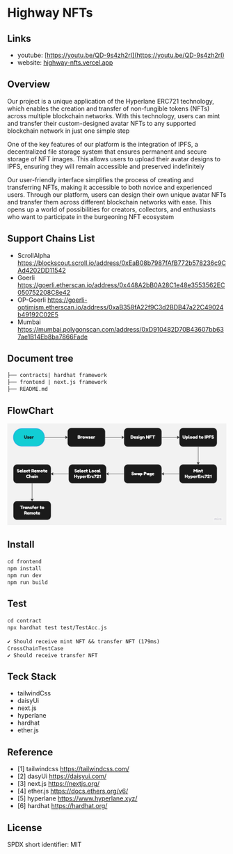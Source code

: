 # Highway NFTs

## Links

- youtube: [https://youtu.be/QD-9s4zh2rI](https://youtu.be/QD-9s4zh2rI)
- website: [highway-nfts.vercel.app](highway-nfts.vercel.app)

## Overview

Our project is a unique application of the Hyperlane ERC721 technology, which enables the creation and transfer of non-fungible tokens (NFTs) across multiple blockchain networks. With this technology, users can mint and transfer their custom-designed avatar NFTs to any supported blockchain network in just one simple step

One of the key features of our platform is the integration of IPFS, a decentralized file storage system that ensures permanent and secure storage of NFT images. This allows users to upload their avatar designs to IPFS, ensuring they will remain accessible and preserved indefinitely

Our user-friendly interface simplifies the process of creating and transferring NFTs, making it accessible to both novice and experienced users. Through our platform, users can design their own unique avatar NFTs and transfer them across different blockchain networks with ease. This opens up a world of possibilities for creators, collectors, and enthusiasts who want to participate in the burgeoning NFT ecosystem

## Support Chains List

- ScrollAlpha <https://blockscout.scroll.io/address/0xEaB08b7987fAfB772b578236c9CAd4202DD11542>
- Goerli <https://goerli.etherscan.io/address/0x448A2bB0A28C1e48e3553562EC050752208C8e42>
- OP-Goerli <https://goerli-optimism.etherscan.io/address/0xaB358fA22f9C3d2BDB47a22C49024b49192C02E5>
- Mumbai <https://mumbai.polygonscan.com/address/0xD910482D70B43607bb637ae1B14Eb8ba7866Fade>

## Document tree

```shell
├── contracts| hardhat framework
├── frontend | next.js framework
├── README.md
```

## FlowChart

![alt ""](./frontend/public/Flowchart.jpg)

## Install

```shell
cd frontend
npm install
npm run dev
npm run build
```

## Test

```shell
cd contract
npx hardhat test test/TestAcc.js

✔ Should receive mint NFT && transfer NFT (179ms)
CrossChainTestCase
✔ Should receive transfer NFT
```

## Teck Stack

- tailwindCss
- daisyUi
- next.js
- hyperlane
- hardhat
- ether.js

## Reference

- [1] tailwindcss https://tailwindcss.com/
- [2] dasyUi https://daisyui.com/
- [3] next.js https://nextjs.org/
- [4] ether.js https://docs.ethers.org/v6/
- [5] hyperlane https://www.hyperlane.xyz/
- [6] hardhat https://hardhat.org/

## License

SPDX short identifier: MIT
